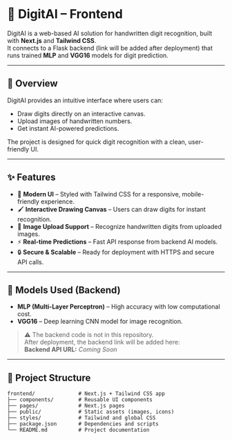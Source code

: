 # 🚀 DigitAI – Frontend

DigitAI is a web-based AI solution for handwritten digit recognition, built with **Next.js** and **Tailwind CSS**.  
It connects to a Flask backend (link will be added after deployment) that runs trained **MLP** and **VGG16** models for digit prediction.

---

## 📌 Overview

DigitAI provides an intuitive interface where users can:
- Draw digits directly on an interactive canvas.
- Upload images of handwritten numbers.
- Get instant AI-powered predictions.

The project is designed for quick digit recognition with a clean, user-friendly UI.

---

## ✨ Features

- 🎨 **Modern UI** – Styled with Tailwind CSS for a responsive, mobile-friendly experience.
- 🖌 **Interactive Drawing Canvas** – Users can draw digits for instant recognition.
- 📂 **Image Upload Support** – Recognize handwritten digits from uploaded images.
- ⚡ **Real-time Predictions** – Fast API response from backend AI models.
- 🔒 **Secure & Scalable** – Ready for deployment with HTTPS and secure API calls.

---

## 🧠 Models Used (Backend)

- **MLP (Multi-Layer Perceptron)** – High accuracy with low computational cost.
- **VGG16** – Deep learning CNN model for image recognition.

> ⚠ The backend code is not in this repository.  
> After deployment, the backend link will be added here:  
> **Backend API URL:** _Coming Soon_

---

## 📂 Project Structure

```plaintext
frontend/              # Next.js + Tailwind CSS app
├── components/        # Reusable UI components
├── pages/             # Next.js pages
├── public/            # Static assets (images, icons)
├── styles/            # Tailwind and global CSS
├── package.json       # Dependencies and scripts
└── README.md          # Project documentation
